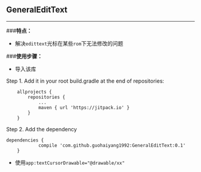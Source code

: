 ## **GeneralEditText**
---
###**特点：** 

 - 解决`edittext`光标在某些`rom`下无法修改的问题

###**使用步骤：** 
  

 - 导入该库


Step 1. Add it in your root build.gradle at the end of repositories:
```
	allprojects {
		repositories {
			...
			maven { url 'https://jitpack.io' }
		}
	}
```
Step 2. Add the dependency

	

```
dependencies {
	        compile 'com.github.guohaiyang1992:GeneralEditText:0.1'
	}
```


 

 - 使用`app:textCursorDrawable="@drawable/xx"`
